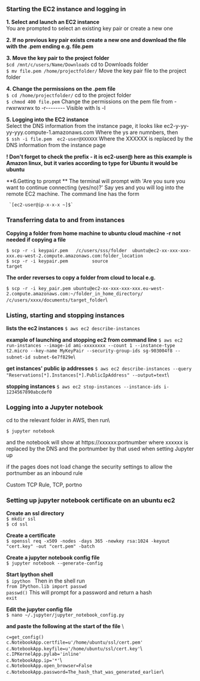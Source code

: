 ### Starting the EC2 instance and logging in

**1. Select and launch an EC2 instance**\
   You are prompted to select an existing key pair or create a new one

**2. If no previous key pair exists create a new one and download the file with the .pem ending e.g. file.pem**

**3. Move the key pair to the project folder**\
   `$cd /mnt/c/users/Name/Downloads`   cd to Downloads folder\
   `$ mv file.pem /home/projectfolder/` Move the key pair file to the project folder
  
**4. Change the permissions on the .pem file**\
   `$ cd /home/projectfolder/` cd to the project folder\
   `$ chmod 400 file.pem`  Change the permissions on the pem file from -rwxrwxrwx  to  -r--------  Visible with ls -l 
   
**5. Logging into the EC2 instance**\
   Select the DNS information from the instance page, it looks like ec2-y-yy-yy-yyy.compute-1.amazonaws.com Where the ys are numnbers, then\
   `$ ssh -i file.pem  ec2-user@XXXXXX` Where the XXXXXX is replaced by the DNS information from the instance page
   
   **! Don't forget to check the prefix - it is ec2-user@ here as this example is Amazon linux, but it varies according to type for Ubuntu it would be ubuntu**
   
**6.Getting to prompt **
    The terminal will prompt with 'Are you sure you want to continue connecting (yes/no)?' 
     Say yes and you will log into the remote EC2 machine. The command line has the form
 
     `[ec2-user@ip-x-x-x ~]$`
     
### Transferring data to and from instances

**Copying a folder from home machine to ubuntu cloud machine -r not needed if copying a file**

`$ scp -r -i keypair.pem   /c/users/sss/folder  ubuntu@ec2-xx-xxx-xxx-xxx.eu-west-2.compute.amazonaws.com:folder_location`\
`$ scp -r -i keypair.pem         source                            target`

**The order reverses to copy a folder from cloud to local e.g.**

`$ scp -r -i key_pair.pem ubuntu@ec2-xx-xxx-xxx-xxx.eu-west-2.compute.amazonaws.com:~/folder_in_home_directory/ /c/users/xxxx/documents/target_folder`\

### Listing, starting and stopping instances

**lists the ec2 instances**
`$ aws ec2 describe-instances`

**example of launching and stopping ec2 from command line**
`$ aws ec2 run-instances --image-id ami-xxxxxxxx --count 1 --instance-type t2.micro --key-name MyKeyPair --security-group-ids sg-903004f8 --subnet-id subnet-6e7f829e`\

**get instances' public ip addresses**
`$ aws ec2 describe-instances --query "Reservations[*].Instances[*].PublicIpAddress" --output=text`\

**stopping instances**
`$ aws ec2 stop-instances --instance-ids i-1234567890abcdef0`


### Logging into a Jupyter notebook

cd to the relevant folder in AWS, then run\

`$ jupyter notebook`
   
and the notebook will show at  https://xxxxxx:portnumber where xxxxxx is replaced by the DNS and the portnumber by that used when setting 
Jupyter up

if the pages does not load change the security settings to allow the portnumber as an inbound rule

Custom TCP Rule, TCP, portno

### Setting up jupyter notebook certificate on an ubuntu ec2

**Create an ssl directory**\
`$ mkdir ssl`\
`$ cd ssl`

**Create a certificate**\
`$ openssl req -x509 -nodes -days 365 -newkey rsa:1024 -keyout "cert.key" -out "cert.pem" -batch`

**Create a jupyter notebook config file**\
`$ jupyter notebook --generate-config`

**Start Ipython shell**\
`$ ipython ` Then in the shell run\
`from IPython.lib import passwd`\
`passwd()` This will prompt for a password and return a hash\
`exit` 

**Edit the jupyter config file**\
`$ nano ~/.jupyter/jupyter_notebook_config.py`

**and paste the following at the start of the file** \

`c=get_config()`\
`c.NotebookApp.certfile=u'/home/ubuntu/ssl/cert.pem'`\
`c.NotebookApp.keyfile=u'/home/ubuntu/ssl/cert.key'`\    
`c.IPKernelApp.pylab='inline'`\
`c.NotebookApp.ip='*'`\                                                                                                                                                       
`c.NotebookApp.open_browser=False`\
`c.NotebookApp.password=The_hash_that_was_generated_earlier`\





